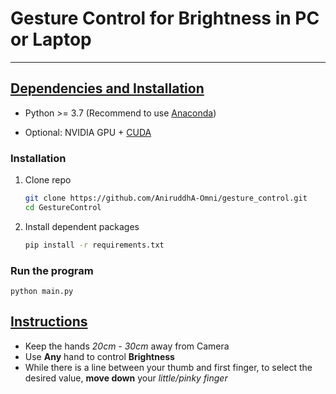 # Gesture Control for Brightness in PC or Laptop
***
## <u>Dependencies and Installation</u>

- Python >= 3.7 (Recommend to use [Anaconda](https://www.anaconda.com/download/#linux))

- Optional: NVIDIA GPU + [CUDA](https://developer.nvidia.com/cuda-downloads)


### Installation

1. Clone repo

    ```bash
    git clone https://github.com/AniruddhA-Omni/gesture_control.git
    cd GestureControl
    ```
2. Install dependent packages
    ```bash
    pip install -r requirements.txt
   ```

### Run the program
   ```
   python main.py
   ```

## <u>Instructions</u>
- Keep the hands <i>20cm - 30cm</i> away from Camera
- Use <b>Any</b> hand to control <b>Brightness</b>
- While there is a line between your thumb and first finger, to select the desired value, <b>move 
down</b> your <i>little/pinky finger<i>
  